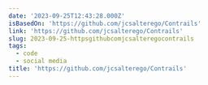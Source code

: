 ```yaml
---
date: '2023-09-25T12:43:28.000Z'
isBasedOn: 'https://github.com/jcsalterego/Contrails'
link: 'https://github.com/jcsalterego/Contrails'
slug: 2023-09-25-httpsgithubcomjcsalteregocontrails
tags:
  - code
  - social media
title: 'https://github.com/jcsalterego/Contrails'
---
```


